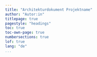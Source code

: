 ```yaml
---
title: "Architekturdokument Projektname"
author: "Autor:in"
titlepage: true
pagestyle: "headings"
toc: true
toc-own-page: true
numbersections: true
lof: true
lang: "de"
...
```




